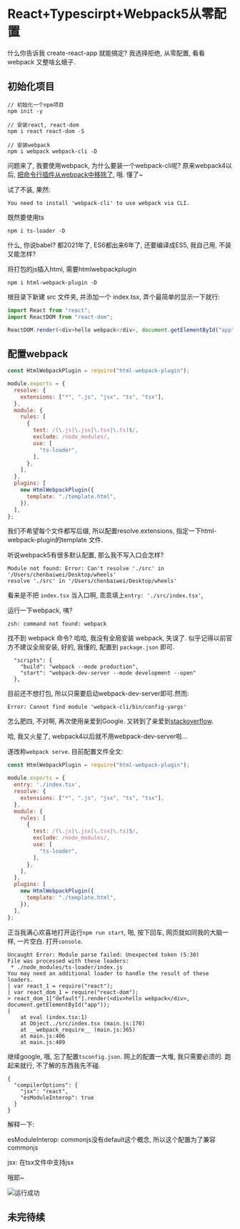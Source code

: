 # React+Typescirpt+Webpack5从零配置

什么你告诉我 create-react-app 就能搞定? 我选择拒绝, 从零配置, 看看 webpack 又整啥幺蛾子.

## 初始化项目
```
// 初始化一个npm项目
npm init -y

// 安装react, react-dom
npm i react react-dom -S

// 安装webpack
npm i webpack webpack-cli -D
```
问题来了, 我要使用webpack, 为什么要装一个webpack-cli呢? 原来webpack4以后, [把命令行插件从webpack中移除了](https://stackoverflow.com/questions/51948057/install-webpack-vs-install-webpack-cli/51948245#:~:text=1%20Answer&text=Since%20webpack%20version%204%2C%20the,interface%2C%20webpack%20%3D%20main%20functionalities.), 哦. 懂了~

试了不装, 果然:

```
You need to install 'webpack-cli' to use webpack via CLI.
```

既然要使用ts 
```
npm i ts-loader -D
```

什么, 你说babel? 都2021年了, ES6都出来6年了, 还要编译成ES5, 我自己用, 不装又能怎样?

将打包的js插入html, 需要htmlwebpackplugin
```
npm i html-webpack-plugin -D
```

根目录下新建 src 文件夹, 并添加一个 index.tsx, 弄个最简单的显示一下就行:

```typescript
import React from "react";
import ReactDOM from "react-dom";

ReactDOM.render(<div>hello webpack</div>, document.getElementById("app"));

```

## 配置webpack
```javascript
const HtmlWebpackPlugin = require("html-webpack-plugin");

module.exports = {
  resolve: {
    extensions: ["*", ".js", "jsx", "ts", "tsx"],
  },
  module: {
    rules: [
      {
        test: /(\.js|\.jsx|\.tsx|\.ts)$/,
        exclude: /node_modules/,
        use: [
          "ts-loader",
        ],
      },
    ],
  },
  plugins: [
    new HtmlWebpackPlugin({
      template: "./template.html",
    }),
  ],
};
```
我们不希望每个文件都写后缀, 所以配置resolve.extensions, 指定一下html-webpack-plugin的template 文件.

听说webpack5有很多默认配置, 那么我不写入口会怎样?

```
Module not found: Error: Can't resolve './src' in '/Users/chenbaiwei/Desktop/wheels'
resolve './src' in '/Users/chenbaiwei/Desktop/wheels'
```

看来是不把 `index.tsx` 当入口啊, 乖乖填上`entry: './src/index.tsx'`,

运行一下webpack, 咦?

```
zsh: command not found: webpack
```

找不到 webpack 命令? 哈哈, 我没有全局安装 webpack, 失误了. 似乎记得以前官方不建议全局安装, 好的, 我懂的, 配置到 `package.json` 即可.
```
  "scripts": {
    "build": "webpack --mode production",
    "start": "webpack-dev-server --mode development --open"
  },
```

目前还不想打包, 所以只需要启动webpack-dev-server即可.然而:

```
Error: Cannot find module 'webpack-cli/bin/config-yargs'
```

怎么肥四, 不对啊, 再次使用亲爱到Google. 又转到了亲爱到[stackoverflow](https://stackoverflow.com/questions/40379139/cannot-find-module-webpack-bin-config-yargs).

哈, 我又火星了, webpack4以后就不用webpack-dev-server啦...

遂改称`webpack serve`. 目前配置文件全文:

```javascript
const HtmlWebpackPlugin = require("html-webpack-plugin");

module.exports = {
  entry: './index.tsx',
  resolve: {
    extensions: ["*", ".js", "jsx", "ts", "tsx"],
  },
  module: {
    rules: [
      {
        test: /(\.js|\.jsx|\.tsx|\.ts)$/,
        exclude: /node_modules/,
        use: [
          "ts-loader",
        ],
      },
    ],
  },
  plugins: [
    new HtmlWebpackPlugin({
      template: "./template.html",
    }),
  ],
};
```
正当我满心欢喜地打开运行`npm run start`, 啪, 按下回车, 网页就如同我的大脑一样, 一片空白. 打开`console`.

```
Uncaught Error: Module parse failed: Unexpected token (5:30)
File was processed with these loaders:
 * ./node_modules/ts-loader/index.js
You may need an additional loader to handle the result of these loaders.
| var react_1 = require("react");
| var react_dom_1 = require("react-dom");
> react_dom_1["default"].render(<div>hello webpack</div>, document.getElementById("app"));
| 
    at eval (index.tsx:1)
    at Object../src/index.tsx (main.js:170)
    at __webpack_require__ (main.js:365)
    at main.js:406
    at main.js:409
```

继续google, 哦, 忘了配置`tsconfig.json`. 网上的配置一大堆, 我只需要必须的. 跑起来就行, 不了解的东西我先不碰.
```
{
  "compilerOptions": {
    "jsx": "react",
    "esModuleInterop": true
  }
}
```

解释一下:

esModuleInterop: commonjs没有default这个概念, 所以这个配置为了兼容commonjs

jsx: 在tsx文件中支持jsx

哦耶~

![运行成功](./imgs/success.png)

## 未完待续